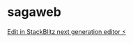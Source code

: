 # sagaweb

[Edit in StackBlitz next generation editor ⚡️](https://stackblitz.com/~/github.com/EvandroAlves1999/sagaweb)